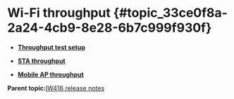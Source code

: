 # Wi-Fi throughput {#topic_33ce0f8a-2a24-4cb9-8e28-6b7c999f930f}

-   **[Throughput test setup](../topics/throughput_test_setup_01.md)**  

-   **[STA throughput](../topics/sta_throughput_01.md)**  

-   **[Mobile AP throughput](../topics/mobile_ap_throughput_01.md)**  


**Parent topic:**[IW416 release notes](../topics/iw416-release-notes.md)

